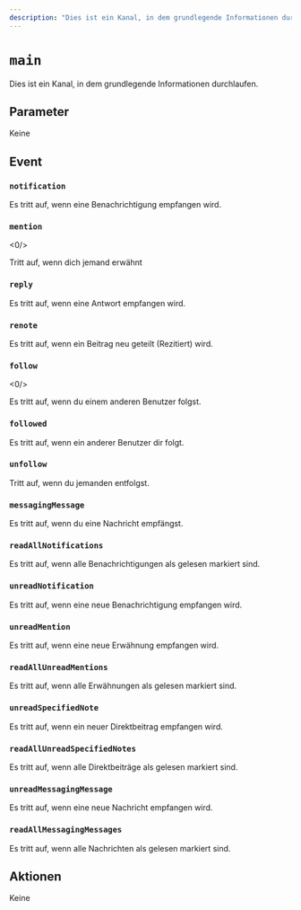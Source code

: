 ```yaml
---
description: "Dies ist ein Kanal, in dem grundlegende Informationen durchlaufen."
---
```


# `main`

Dies ist ein Kanal, in dem grundlegende Informationen durchlaufen.

## Parameter

Keine

## Event

### `notification`

<MkSchemaViewer :schema="{
 $ref: 'misskey://Notification'
}"/>

Es tritt auf, wenn eine Benachrichtigung empfangen wird.

### `mention`

<0/>

Tritt auf, wenn dich jemand erwähnt

### `reply`

<MkSchemaViewer :schema="{
 $ref: 'misskey://Note'
}"/>

Es tritt auf, wenn eine Antwort empfangen wird.

### `renote`

<MkSchemaViewer :schema="{
 $ref: 'misskey://Note'
}"/>

Es tritt auf, wenn ein Beitrag neu geteilt (Rezitiert) wird.

### `follow`

<0/>

Es tritt auf, wenn du einem anderen Benutzer folgst.

### `followed`

<MkSchemaViewer :schema="{
 $ref: 'misskey://User'
}"/>

Es tritt auf, wenn ein anderer Benutzer dir folgt.

### `unfollow`

<MkSchemaViewer :schema="{
 $ref: 'misskey://User'
}"/>

Tritt auf, wenn du jemanden entfolgst.

### `messagingMessage`

<MkSchemaViewer :schema="{
 $ref: 'misskey://MessagingMessage'
}"/>

Es tritt auf, wenn du eine Nachricht empfängst.

### `readAllNotifications`

Es tritt auf, wenn alle Benachrichtigungen als gelesen markiert sind.

### `unreadNotification`

Es tritt auf, wenn eine neue Benachrichtigung empfangen wird.

### `unreadMention`

Es tritt auf, wenn eine neue Erwähnung empfangen wird.

### `readAllUnreadMentions`

Es tritt auf, wenn alle Erwähnungen als gelesen markiert sind.

### `unreadSpecifiedNote`

Es tritt auf, wenn ein neuer Direktbeitrag empfangen wird.

### `readAllUnreadSpecifiedNotes`

Es tritt auf, wenn alle Direktbeiträge als gelesen markiert sind.

### `unreadMessagingMessage`

Es tritt auf, wenn eine neue Nachricht empfangen wird.

### `readAllMessagingMessages`

Es tritt auf, wenn alle Nachrichten als gelesen markiert sind.

## Aktionen

Keine
